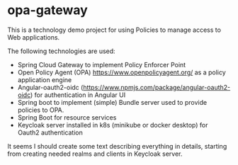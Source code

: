 # opa-gateway
This is a technology demo project for using Policies to manage access to Web applications.

The following technologies are used:

- Spring Cloud Gateway to implement Policy Enforcer Point
- Open Policy Agent (OPA) https://www.openpolicyagent.org/ as a policy application engine
- Angular-oauth2-oidc (https://www.npmjs.com/package/angular-oauth2-oidc) for authentication in Angular UI
- Spring boot to implement (simple) Bundle server used to provide policies to OPA. 
- Spring Boot for resource services
- Keycloak server installed in k8s (minikube or docker desktop) for Oauth2 authentication

It seems I should create some text describing everything in details, starting from creating needed realms and clients
in Keycloak server.
